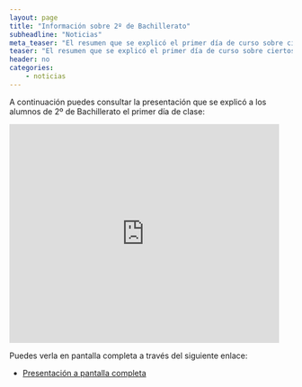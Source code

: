 ```yaml
---
layout: page
title: "Información sobre 2º de Bachillerato"
subheadline: "Noticias"
meta_teaser: "El resumen que se explicó el primer día de curso sobre ciertos aspectos de 2º de Bachillerato: estructura, asistencia, derecho a huelga, calendario de exámenes, título, PAEU y tasas a pagar."
teaser: "El resumen que se explicó el primer día de curso sobre ciertos aspectos de 2º de Bachillerato: estructura, asistencia, derecho a huelga, calendario de exámenes, título, PAEU y tasas a pagar."
header: no
categories:
    - noticias
---
```


A continuación puedes consultar la presentación que se explicó a los alumnos de 2º de Bachillerato el primer día de clase:

<iframe src="https://docs.google.com/presentation/d/1dQXZP92Nq9Jm2OMbAKKZGdNu5dKU7Qc_g9luQz2NCDw/embed?start=false&loop=false&delayms=3000" frameborder="0" width="480" height="389" allowfullscreen="true" mozallowfullscreen="true" webkitallowfullscreen="true"></iframe>

Puedes verla en pantalla completa a través del siguiente enlace:

* [Presentación a pantalla completa](https://docs.google.com/presentation/d/1dQXZP92Nq9Jm2OMbAKKZGdNu5dKU7Qc_g9luQz2NCDw/pub?start=false&loop=false&delayms=3000)
